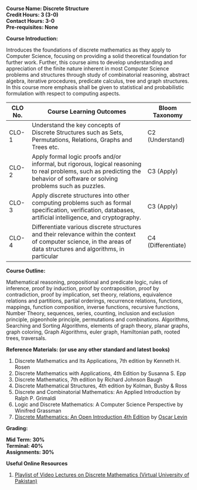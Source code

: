 **Course Name: Discrete Structure**  
**Credit Hours: 3 (3-0)**  
**Contact Hours: 3-0**  
**Pre-requisites: None**  

**Course Introduction:**

Introduces the foundations of discrete mathematics as they apply to Computer Science, focusing on providing a solid theoretical foundation for further work. Further, this course aims to develop understanding and appreciation of the finite nature inherent in most Computer Science problems and structures through study of combinatorial reasoning, abstract algebra, iterative procedures, predicate
calculus, tree and graph structures. In this course more emphasis shall be given to statistical and probabilistic formulation with respect to computing aspects.

CLO No.| Course Learning Outcomes| Bloom Taxonomy
-------|-------------------------|---------------
CLO-1 | Understand the key concepts of Discrete Structures such as Sets, Permutations, Relations, Graphs and Trees etc.| C2 (Understand)
CLO-2 | Apply formal logic proofs and/or informal, but rigorous, logical reasoning to real problems, such as predicting the behavior of software or solving problems such as puzzles.|C3 (Apply)
CLO-3 | Apply discrete structures into other computing problems such as formal specification, verification, databases, artificial intelligence, and cryptography. | C3 (Apply)
CLO-4 | Differentiate various discrete structures and their relevance within the context of computer science, in the areas of data structures and algorithms, in particular | C4 (Differentiate)

**Course Outline:**

Mathematical reasoning, propositional and predicate logic, rules of inference, proof by
induction, proof by contraposition, proof by contradiction, proof by implication, set theory,
relations, equivalence relations and partitions, partial orderings, recurrence relations,
functions, mappings, function composition, inverse functions, recursive functions, Number
Theory, sequences, series, counting, inclusion and exclusion principle, pigeonhole principle,
permutations and combinations. Algorithms, Searching and Sorting Algorithms, elements of
graph theory, planar graphs, graph coloring, Graph Algorithms, euler graph, Hamiltonian
path, rooted trees, traversals.

**Reference Materials: (or use any other standard and latest books)**

1. Discrete Mathematics and Its Applications, 7th edition by Kenneth H. Rosen
2. Discrete Mathematics with Applications, 4th Edition by Susanna S. Epp
3. Discrete Mathematics, 7th edition by Richard Johnson Baugh
4. Discrete Mathematical Structures, 4th edition by Kolman, Busby & Ross
5. Discrete and Combinatorial Mathematics: An Applied Introduction by Ralph P. Grimaldi
6. Logic and Discrete Mathematics: A Computer Science Perspective by Winifred
Grassman  
7. [Discrete Mathematics: An Open Introduction 4th Edition](https://discrete.openmathbooks.org/dmoi4.html) by [Oscar Levin](https://scholar.google.com/citations?hl=en&user=9rZ0h6UAAAAJ&view_op=list_works&sortby=pubdate)

**Grading:**

**Mid Term: 30%**  
**Terminal: 40%**  
**Assignments: 30%**  

**Useful Online Resources**
1. [Playlist of Video Lectures on Discrete Mathematics (Virtual University of Pakistan)](https://www.youtube.com/watch?v=wUnWTY4KabU&list=PLED0CBD623D22B07F&pp=iAQB)
